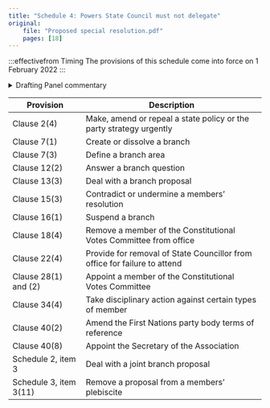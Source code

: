 ```yaml
---
title: "Schedule 4: Powers State Council must not delegate"
original:
    file: "Proposed special resolution.pdf"
    pages: [18]
---
```


:::effectivefrom Timing
The provisions of this schedule come into force
on 1 February 2022
:::

<details>

<summary>Drafting Panel commentary</summary>

See box under [Part 3](./03-state-council.md). Generally, the State Council can delegate its powers. This is a
list of powers it can only exercise itself.

</details>

<table>
<colgroup>
<col style={{width: "27%"}} />
<col style={{width: "72%"}} />
</colgroup>
<thead>
<tr className="header">
<th><strong>Provision</strong></th>
<th><strong>Description</strong></th>
</tr>
</thead>
<tbody>
<tr className="odd">
<td>Clause 2(4)</td>
<td>Make, amend or repeal a state policy or the party strategy urgently</td>
</tr>
<tr className="even">
<td>Clause 7(1)</td>
<td>Create or dissolve a branch</td>
</tr>
<tr className="odd">
<td>Clause 7(3)</td>
<td>Define a branch area</td>
</tr>
<tr className="even">
<td>Clause 12(2)</td>
<td>Answer a branch question</td>
</tr>
<tr className="odd">
<td>Clause 13(3)</td>
<td>Deal with a branch proposal</td>
</tr>
<tr className="even">
<td>Clause 15(3)</td>
<td>Contradict or undermine a members’ resolution</td>
</tr>
<tr className="odd">
<td>Clause 16(1)</td>
<td>Suspend a branch</td>
</tr>
<tr className="even">
<td>Clause 18(4)</td>
<td>Remove a member of the Constitutional Votes Committee from office</td>
</tr>
<tr className="odd">
<td>Clause 22(4)</td>
<td>Provide for removal of State Councillor from office for failure to attend</td>
</tr>
<tr className="even">
<td>Clause 28(1) and (2)</td>
<td>Appoint a member of the Constitutional Votes Committee</td>
</tr>
<tr className="odd">
<td>Clause 34(4)</td>
<td>Take disciplinary action against certain types of member</td>
</tr>
<tr className="even">
<td>Clause 40(2)</td>
<td>Amend the First Nations party body terms of reference</td>
</tr>
<tr className="odd">
<td>Clause 40(8)</td>
<td>Appoint the Secretary of the Association</td>
</tr>
<tr className="even">
<td>Schedule 2, item 3</td>
<td>Deal with a joint branch proposal</td>
</tr>
<tr className="odd">
<td>Schedule 3, item 3(11)</td>
<td>Remove a proposal from a members’ plebiscite</td>
</tr>
</tbody>
</table>


